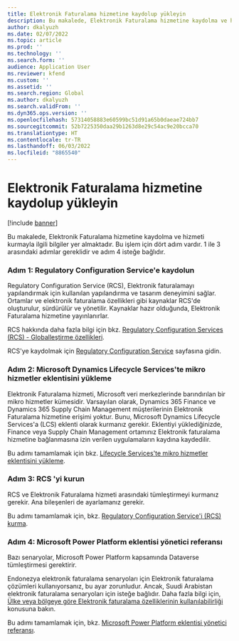 ```yaml
---
title: Elektronik Faturalama hizmetine kaydolup yükleyin
description: Bu makalede, Elektronik Faturalama hizmetine kaydolma ve hizmeti kurmayla ilgili bilgiler yer almaktadır.
author: dkalyuzh
ms.date: 02/07/2022
ms.topic: article
ms.prod: ''
ms.technology: ''
ms.search.form: ''
audience: Application User
ms.reviewer: kfend
ms.custom: ''
ms.assetid: ''
ms.search.region: Global
ms.author: dkalyuzh
ms.search.validFrom: ''
ms.dyn365.ops.version: ''
ms.openlocfilehash: 57314058883e60599bc51d91a65b0daeae724bb7
ms.sourcegitcommit: 52b7225350daa29b1263d8e29c54ac9e20bcca70
ms.translationtype: HT
ms.contentlocale: tr-TR
ms.lasthandoff: 06/03/2022
ms.locfileid: "8865540"
---
```

# <a name="sign-up-for-and-install-the-electronic-invoicing-service"></a>Elektronik Faturalama hizmetine kaydolup yükleyin

[!include [banner](../includes/banner.md)]

Bu makalede, Elektronik Faturalama hizmetine kaydolma ve hizmeti kurmayla ilgili bilgiler yer almaktadır. Bu işlem için dört adım vardır. 1 ile 3 arasındaki adımlar gereklidir ve adım 4 isteğe bağlıdır.

### <a name="step-1-sign-up-for-regulatory-configuration-service"></a>Adım 1: Regulatory Configuration Service'e kaydolun

Regulatory Configuration Service (RCS), Elektronik faturalamayı yapılandırmak için kullanılan yapılandırma ve tasarım deneyimini sağlar. Ortamlar ve elektronik faturalama özellikleri gibi kaynaklar RCS'de oluşturulur, sürdürülür ve yönetilir. Kaynaklar hazır olduğunda, Elektronik Faturalama hizmetine yayınlanırlar.

RCS hakkında daha fazla bilgi için bkz. [Regulatory Configuration Services (RCS) - Globalleştirme özellikleri](rcs-globalization-feature.md).

RCS'ye kaydolmak için [Regulatory Configuration Service](https://marketing.configure.global.dynamics.com/) sayfasına gidin.

### <a name="step-2-install-the-add-in-for-microservices-in-microsoft-dynamics-lifecycle-services"></a>Adım 2: Microsoft Dynamics Lifecycle Services'te mikro hizmetler eklentisini yükleme

Elektronik Faturalama hizmeti, Microsoft veri merkezlerinde barındırılan bir mikro hizmetler kümesidir. Varsayılan olarak, Dynamics 365 Finance ve Dynamics 365 Supply Chain Management müşterilerinin Elektronik Faturalama hizmetine erişimi yoktur. Bunu, Microsoft Dynamics Lifecycle Services'a (LCS) eklenti olarak kurmanız gerekir. Eklentiyi yüklediğinizde, Finance veya Supply Chain Management ortamınız Elektronik faturalama hizmetine bağlanmasına izin verilen uygulamaların kaydına kaydedilir.

Bu adımı tamamlamak için bkz. [Lifecycle Services'te mikro hizmetler eklentisini yükleme](e-invoicing-install-add-in-microservices-lcs.md).

### <a name="step-3-set-up-rcs"></a>Adım 3: RCS 'yi kurun

RCS ve Elektronik Faturalama hizmeti arasındaki tümleştirmeyi kurmanız gerekir. Ana bileşenleri de ayarlamanız gerekir.

Bu adımı tamamlamak için, bkz. [Regulatory Configuration Service'i (RCS) kurma](e-invoicing-set-up-rcs.md).

### <a name="step-4-microsoft-power-platform-plug-in-admin-reference"></a>Adım 4: Microsoft Power Platform eklentisi yönetici referansı

Bazı senaryolar, Microsoft Power Platform kapsamında Dataverse tümleştirmesi gerektirir.

Endonezya elektronik faturalama senaryoları için Elektronik faturalama çözümleri kullanıyorsanız, bu ayar zorunludur. Ancak, Suudi Arabistan elektronik faturalama senaryoları için isteğe bağlıdır. Daha fazla bilgi için, [Ülke veya bölgeye göre Elektronik faturalama özelliklerinin kullanılabilirliği](e-invoicing-country-specific-availability.md) konusuna bakın.

Bu adımı tamamlamak için, bkz. [Microsoft Power Platform eklentisi yönetici referansı](e-invoicing-power-platform-plug-in.md).
